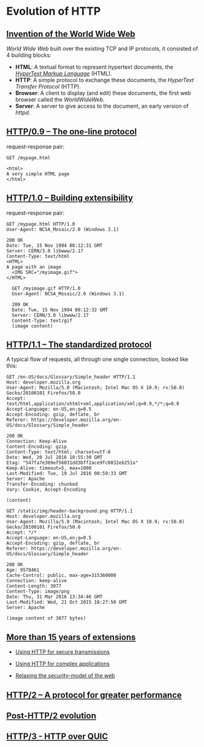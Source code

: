 # Evolution of HTTP

## [Invention of the World Wide Web](https://developer.mozilla.org/en-US/docs/Web/HTTP/Basics_of_HTTP/Evolution_of_HTTP#invention_of_the_world_wide_web)

*World Wide Web* built over the existing TCP and IP protocols, it consisted of 4 building blocks:

- **HTML**: A textual format to represent hypertext documents, the *[HyperText Markup Language](https://developer.mozilla.org/en-US/docs/Web/HTML)* (HTML).
- **HTTP**: A simple protocol to exchange these documents, the *HyperText Transfer Protocol* (HTTP).
- **Browser**: A client to display (and edit) these documents, the first web browser called the *WorldWideWeb*.
- **Server**: A server to give access to the document, an early version of *httpd*.

## [HTTP/0.9 – The one-line protocol](https://developer.mozilla.org/en-US/docs/Web/HTTP/Basics_of_HTTP/Evolution_of_HTTP#http0.9_–_the_one-line_protocol)

request-response pair:

```
GET /mypage.html

<html>
A very simple HTML page
</html>
```

## [HTTP/1.0 – Building extensibility](https://developer.mozilla.org/en-US/docs/Web/HTTP/Basics_of_HTTP/Evolution_of_HTTP#http1.0_–_building_extensibility)

request-response pair:

```
GET /mypage.html HTTP/1.0
User-Agent: NCSA_Mosaic/2.0 (Windows 3.1)

200 OK
Date: Tue, 15 Nov 1994 08:12:31 GMT
Server: CERN/3.0 libwww/2.17
Content-Type: text/html
<HTML>
A page with an image
  <IMG SRC="/myimage.gif">
</HTML>
```

```
  GET /myimage.gif HTTP/1.0
  User-Agent: NCSA_Mosaic/2.0 (Windows 3.1)

  200 OK
  Date: Tue, 15 Nov 1994 08:12:32 GMT
  Server: CERN/3.0 libwww/2.17
  Content-Type: text/gif
  (image content)
```

## [HTTP/1.1 – The standardized protocol](https://developer.mozilla.org/en-US/docs/Web/HTTP/Basics_of_HTTP/Evolution_of_HTTP#http1.1_–_the_standardized_protocol)

A typical flow of requests, all through one single connection, looked like this:

```
GET /en-US/docs/Glossary/Simple_header HTTP/1.1
Host: developer.mozilla.org
User-Agent: Mozilla/5.0 (Macintosh; Intel Mac OS X 10.9; rv:50.0) Gecko/20100101 Firefox/50.0
Accept: text/html,application/xhtml+xml,application/xml;q=0.9,*/*;q=0.8
Accept-Language: en-US,en;q=0.5
Accept-Encoding: gzip, deflate, br
Referer: https://developer.mozilla.org/en-US/docs/Glossary/Simple_header

200 OK
Connection: Keep-Alive
Content-Encoding: gzip
Content-Type: text/html; charset=utf-8
Date: Wed, 20 Jul 2016 10:55:30 GMT
Etag: "547fa7e369ef56031dd3bff2ace9fc0832eb251a"
Keep-Alive: timeout=5, max=1000
Last-Modified: Tue, 19 Jul 2016 00:59:33 GMT
Server: Apache
Transfer-Encoding: chunked
Vary: Cookie, Accept-Encoding

(content)

GET /static/img/header-background.png HTTP/1.1
Host: developer.mozilla.org
User-Agent: Mozilla/5.0 (Macintosh; Intel Mac OS X 10.9; rv:50.0) Gecko/20100101 Firefox/50.0
Accept: */*
Accept-Language: en-US,en;q=0.5
Accept-Encoding: gzip, deflate, br
Referer: https://developer.mozilla.org/en-US/docs/Glossary/Simple_header

200 OK
Age: 9578461
Cache-Control: public, max-age=315360000
Connection: keep-alive
Content-Length: 3077
Content-Type: image/png
Date: Thu, 31 Mar 2016 13:34:46 GMT
Last-Modified: Wed, 21 Oct 2015 18:27:50 GMT
Server: Apache

(image content of 3077 bytes)
```

## [More than 15 years of extensions](https://developer.mozilla.org/en-US/docs/Web/HTTP/Basics_of_HTTP/Evolution_of_HTTP#more_than_15_years_of_extensions)

- [Using HTTP for secure transmissions](https://developer.mozilla.org/en-US/docs/Web/HTTP/Basics_of_HTTP/Evolution_of_HTTP#using_http_for_secure_transmissions)

- [Using HTTP for complex applications](https://developer.mozilla.org/en-US/docs/Web/HTTP/Basics_of_HTTP/Evolution_of_HTTP#using_http_for_complex_applications)

- [Relaxing the security-model of the web](https://developer.mozilla.org/en-US/docs/Web/HTTP/Basics_of_HTTP/Evolution_of_HTTP#relaxing_the_security-model_of_the_web)

## [HTTP/2 – A protocol for greater performance](https://developer.mozilla.org/en-US/docs/Web/HTTP/Basics_of_HTTP/Evolution_of_HTTP#http2_–_a_protocol_for_greater_performance)

## [Post-HTTP/2 evolution](https://developer.mozilla.org/en-US/docs/Web/HTTP/Basics_of_HTTP/Evolution_of_HTTP#post-http2_evolution)

## [HTTP/3 - HTTP over QUIC](https://developer.mozilla.org/en-US/docs/Web/HTTP/Basics_of_HTTP/Evolution_of_HTTP#http3_-_http_over_quic)
